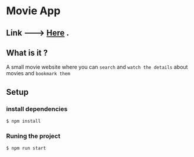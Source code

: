 # Movie App

## Link ---> [Here](https://dummy-ai.vercel.app) .

## What is it ?

A small movie website where you can `search` and `watch the details` about movies and `bookmark them`


## Setup

### install dependencies

    $ npm install

### Runing the project

    $ npm run start

